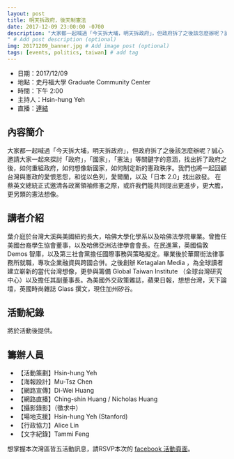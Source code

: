```yaml
---
layout: post
title: 明天拆政府，後天制憲法
date: 2017-12-09 23:00:00 -0700
description: "大家都一起喊過「今天拆大埔，明天拆政府」，但政府拆了之後該怎麼辦呢？誠心邀請大家一起來探討「政府」，「國家」，「憲法」等關鍵字的意涵，找出拆了政府之後，如何重組政府，如何想像新國家，如何制定新的憲政秩序。我們也將一起回顧台灣與憲政的愛恨恩怨，和從以色列，愛爾蘭，以及「日本 2.0」找出啟發。在蔡英文總統正式邀清各政黨領袖修憲之際，或許我們能共同提出更進步，更大膽，更另類的憲法想像。
" # Add post description (optional)
img: 20171209_banner.jpg # Add image post (optional)
tags: [events, politics, taiwan] # add tag
---
```



- 日期：2017/12/09
- 地點：史丹福大學 Graduate Community Center
- 時間：下午 2:00
- 主持人：Hsin-hung Yeh
- 直播：[連結](https://www.facebook.com/CafePhiloAtBayArea/videos/338445286630276/)

## 內容簡介

大家都一起喊過「今天拆大埔，明天拆政府」，但政府拆了之後該怎麼辦呢？誠心邀請大家一起來探討「政府」，「國家」，「憲法」等關鍵字的意涵，找出拆了政府之後，如何重組政府，如何想像新國家，如何制定新的憲政秩序。我們也將一起回顧台灣與憲政的愛恨恩怨，和從以色列，愛爾蘭，以及「日本 2.0」找出啟發。
在蔡英文總統正式邀清各政黨領袖修憲之際，或許我們能共同提出更進步，更大膽，更另類的憲法想像。


## 講者介紹

葉介庭於台灣大溪與美國紐約長大，哈佛大學化學系以及哈佛法學院畢業。曾擔任美國台裔學生協會董事，以及哈佛亞洲法律學會會長。在民進黨，英國倫敦 Demos 智庫，以及第三社會黨擔任國際事務與策略擬定。畢業後於華爾街法律事務所就職，專攻企業融資與跨國合併。之後創辦 Ketagalan Media ，為全球讀者建立嶄新的當代台灣想像，更參與籌備 Global Taiwan Institute （全球台灣研究中心）以及擔任其副董事長。為美國外交政策雜誌，蘋果日報，想想台灣，天下論壇，英國時尚雜誌 Glass 撰文，現住加州矽谷。


## 活動紀錄

將於活動後提供。


## 籌辦人員

- 【活動策劃】Hsin-hung Yeh
- 【海報設計】Mu-Tsz Chen
- 【網路宣傳】Di-Wei Huang
- 【網路直播】Ching-shin Huang / Nicholas Huang
- 【攝影錄影】（徵求中）
- 【場地支援】Hsin-hung Yeh (Stanford)
- 【行政協力】Alice Lin
- 【文字紀錄】Tammi Feng

想掌握本次灣區哲五活動訊息，請RSVP本次的 [facebook 活動頁面](https://www.facebook.com/events/301872903634297/)。
